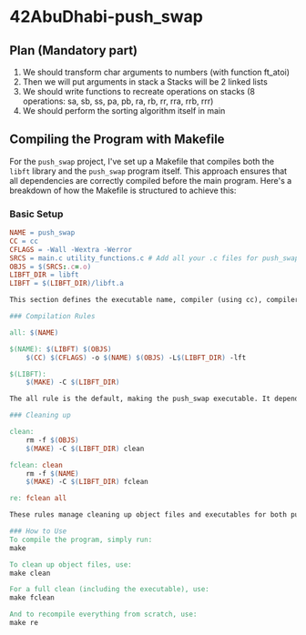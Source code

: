 # 42AbuDhabi-push_swap

## Plan (Mandatory part)

1) We should transform char arguments to numbers (with function ft_atoi)
2) Then we will put arguments in stack a
   Stacks will be 2 linked lists
3) We should write functions to recreate operations on stacks (8 operations: sa, sb, ss, pa, pb, ra, rb, rr, rra, rrb, rrr)
4) We should perform the sorting algorithm itself in main

## Compiling the Program with Makefile

For the `push_swap` project, I've set up a Makefile that compiles both the `libft` library and the `push_swap` program itself. This approach ensures that all dependencies are correctly compiled before the main program. Here's a breakdown of how the Makefile is structured to achieve this:

### Basic Setup

```makefile
NAME = push_swap
CC = cc
CFLAGS = -Wall -Wextra -Werror
SRCS = main.c utility_functions.c # Add all your .c files for push_swap here
OBJS = $(SRCS:.c=.o)
LIBFT_DIR = libft
LIBFT = $(LIBFT_DIR)/libft.a

This section defines the executable name, compiler (using cc), compiler flags, source files, and object files for push_swap. It also specifies the location and target for the libft library.

### Compilation Rules

all: $(NAME)

$(NAME): $(LIBFT) $(OBJS)
	$(CC) $(CFLAGS) -o $(NAME) $(OBJS) -L$(LIBFT_DIR) -lft

$(LIBFT):
	$(MAKE) -C $(LIBFT_DIR)

The all rule is the default, making the push_swap executable. It depends on the $(LIBFT) rule to compile the libft library before compiling the push_swap sources. The $(NAME) rule then links the object files with the libft library.

### Cleaning up

clean:
	rm -f $(OBJS)
	$(MAKE) -C $(LIBFT_DIR) clean

fclean: clean
	rm -f $(NAME)
	$(MAKE) -C $(LIBFT_DIR) fclean

re: fclean all

These rules manage cleaning up object files and executables for both push_swap and libft, ensuring a clean working environment.

### How to Use
To compile the program, simply run:
make

To clean up object files, use:
make clean

For a full clean (including the executable), use:
make fclean

And to recompile everything from scratch, use:
make re
